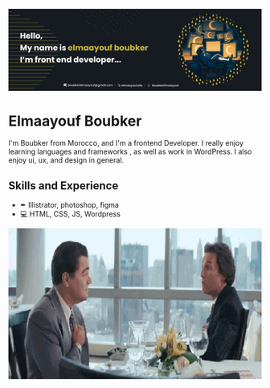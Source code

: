 
   ![Design and Development](https://github.com/BoubkerElmaayouf/BoubkerElmaayouf/blob/main/git%20banner.png?raw=true)

  # Elmaayouf Boubker
   I'm Boubker from Morocco, and I'm a frontend Developer. I really enjoy learning languages and frameworks , as well as work in WordPress. I also enjoy  ui, ux, and design in general. 
    
   ## Skills and Experience
   * ✒ Illistrator, photoshop, figma
   * 💻 HTML, CSS, JS, Wordpress
    
   <img src="https://github.com/BoubkerElmaayouf/BoubkerElmaayouf/blob/main/wolf.gif?raw=true" width="1000" height="300" >


